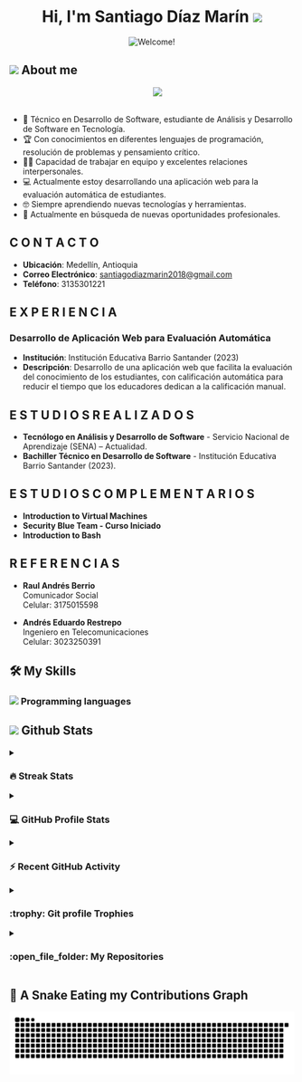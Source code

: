 <h1 align="center">Hi, I'm Santiago Díaz Marín <img src="https://media.giphy.com/media/hvRJCLFzcasrR4ia7z/giphy.gif" width="35"></h1>
<p align="center">

<div align="center" width="50">

<img src="https://i.imgur.com/dTYwdG1.gif" alt="Welcome!" width="300"/>

</div>

## <picture><img src = "https://github.com/7oSkaaa/7oSkaaa/blob/main/Images/about_me.gif?raw=true" width = 50px></picture> About me

<picture> <img align="right" src="https://github.com/7oSkaaa/7oSkaaa/blob/main/Images/Right_Side.gif?raw=true" width = 250px></picture>

<br><br>

- :school: Técnico en Desarrollo de Software, estudiante de Análisis y Desarrollo de Software en Tecnología.
- :trophy: Con conocimientos en diferentes lenguajes de programación, resolución de problemas y pensamiento crítico.
- :technologist: Capacidad de trabajar en equipo y excelentes relaciones interpersonales.
- :computer: Actualmente estoy desarrollando una aplicación web para la evaluación automática de estudiantes.
- :nerd_face: Siempre aprendiendo nuevas tecnologías y herramientas.
- :thinking: Actualmente en búsqueda de nuevas oportunidades profesionales.
  
## C O N T A C T O

- **Ubicación**: Medellín, Antioquia
- **Correo Electrónico**: santiagodiazmarin2018@gmail.com
- **Teléfono**: 3135301221

## E X P E R I E N C I A

### Desarrollo de Aplicación Web para Evaluación Automática
- **Institución**: Institución Educativa Barrio Santander (2023)
- **Descripción**: Desarrollo de una aplicación web que facilita la evaluación del conocimiento de los estudiantes, con calificación automática para reducir el tiempo que los educadores dedican a la calificación manual.

## E S T U D I O S R E A L I Z A D O S

- **Tecnólogo en Análisis y Desarrollo de Software** - Servicio Nacional de Aprendizaje (SENA) – Actualidad.
- **Bachiller Técnico en Desarrollo de Software** - Institución Educativa Barrio Santander (2023).

## E S T U D I O S C O M P L E M E N T A R I O S

- **Introduction to Virtual Machines**
- **Security Blue Team - Curso Iniciado**
- **Introduction to Bash**
  
## R E F E R E N C I A S

- **Raul Andrés Berrio**  
  Comunicador Social  
  Celular: 3175015598
  
- **Andrés Eduardo Restrepo**  
  Ingeniero en Telecomunicaciones  
  Celular: 3023250391

## 🛠️ My Skills

### <picture> <img src = "https://github.com/7oSkaaa/7oSkaaa/blob/main/Images/Programming_Languages.gif?raw=true" width = 50px>  </picture> Programming languages

## <picture> <img src = "https://github.com/7oSkaaa/7oSkaaa/blob/main/Images/Statistics.gif?raw=true" width = 50px>  </picture> Github Stats

<details><summary><h3> 🔥 Streak Stats</h3></summary>

----	

<p align="center"><img src="https://github-readme-streak-stats.herokuapp.com/?user=7oSkaaa&theme=tokyonight_duo" alt="7oSkaaa" /></p>

</details>
  
<details><summary><h3>💻 GitHub Profile Stats</h3></summary>

----
	
<p align="center">
    <a href="https://github.com/anuraghazra/github-readme-stats">
	    <img alt="7oSkaaa's Github Stats" src="https://github-readme-stats.vercel.app/api?username=7oSkaaa&show_icons=true&count_private=true&locale=en&theme=tokyonight&layout=compact" height="230px"/></a>
	  <img src="https://github-readme-stats.vercel.app/api/top-langs?username=7oSkaaa&langs_count=10&show_icons=true&locale=en&theme=tokyonight" alt="7oSkaaa" height="230px"/>
<br/>

  <b>Note:</b> Top languages is only a metric of the languages my public code consists of and doesn't reflect experience or skill level.
  </p>
</details>

<details><summary><h3>⚡ Recent GitHub Activity</h3></summary>

----
	
[![7oSkaa's github activity graph](https://github-readme-activity-graph.cyclic.app/graph?username=7oSkaaa&theme=github)](https://github.com/7oSkaaa/github-readme-activity-graph)

</details>

<details><summary> <h3> :trophy: Git profile Trophies </h3></summary>

----
	
<p align="center"> <a href="https://github.com/ryo-ma/github-profile-trophy"><img src="https://github-profile-trophy.vercel.app/?username=7oskaaa&layout=compact&theme=tokyonight&column=4&margin-w=15&margin-h=15" alt="7oskaaa" /></a> </p>

[![@7oskaa's Holopin board](https://holopin.io/api/user/board?user=7oskaa)](https://holopin.io/@7oskaa)
	
</details>
	
<details><summary><h3> :open_file_folder: My Repositories </h3></summary>

----
	
<div>
  <p align="center">
	<a href="https://github.com/7oSkaaa/LeetCode_DailyChallenge_2023">
      		<img src="https://github-readme-stats.vercel.app/api/pin/?username=7oSkaaa&repo=LeetCode_DailyChallenge_2023&theme=tokyonight" alt="GitHub Stats" />
    	</a>
	<a href="https://github.com/7oSkaaa/Ahmed-Hossam">
      		<img src="https://github-readme-stats.vercel.app/api/pin/?username=7oSkaaa&repo=Ahmed-Hossam&theme=tokyonight" alt="GitHub Stats" />
    	</a>
    	<a href="https://github.com/7oSkaaa/Strees_Testing">
      		<img src="https://github-readme-stats.vercel.app/api/pin/?username=7oSkaaa&repo=Strees_Testing&theme=tokyonight" alt="GitHub Stats" />
    	</a>
    	<a href="https://github.com/7oSkaaa/CP-Templates">
      		<img src="https://github-readme-stats.vercel.app/api/pin/?username=7oSkaaa&repo=CP-Templates&theme=tokyonight" alt="GitHub Stats" />
    	</a>
  </p>
</div>
</details>

## 🐍 A Snake Eating my Contributions Graph
	
<p align = "center">
	<img src = "https://github.com/7oSkaaa/7oSkaaa/blob/output/github-contribution-grid-snake.svg?" alt = "Snake Game"/>
</p>
